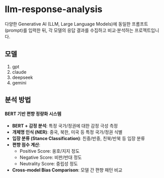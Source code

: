 # llm-response-analysis
다양한 Generative AI (LLM, Large Language Models)에 동일한 프롬프트(prompt)를 입력한 뒤, 각 모델의 응답 결과를 수집하고 비교·분석하는 프로젝트입니다.

## 모델
1. gpt
2. claude
3. deepseek
4. gemini



## 분석 방법

#### BERT 기반 편향 정량화 시스템
- **BERT + 감정 분석**: 특정 국가/정권에 대한 감정 극성 측정
- **개체명 인식 (NER)**: 중국, 북한, 미국 등 특정 국가/정권 식별
- **입장 분류 (Stance Classification)**: 친중/반중, 친북/반북 등 입장 분류
- **편향 점수 계산**: 
  - Positive Score: 옹호/지지 정도
  - Negative Score: 비판/반대 정도
  - Neutrality Score: 중립성 정도
- **Cross-model Bias Comparison**: 모델 간 편향 패턴 비교
